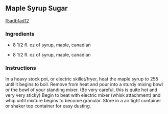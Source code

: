 ## Maple Syrup Sugar

[f5adbfad12](http://www.food.com/recipe/maple-syrup-sugar-223142)

### Ingredients

 - 8 1/2 fl. oz of syrup, maple, canadian

 - 8 1/2 fl. oz of syrup, maple, canadian

### Instructions

In a heavy stock pot, or electric skillet/fryer, heat the maple syrup to 255 until it begins to boil. Remove from heat and pour into a sturdy mixing bowl or the bowl of your standing mixer. (Be very careful, this is quite hot and very very sticky) Begin to beat with electric mixer (whisk attachment) and whip until mixture begins to become granular. Store in a air tight container or shaker top container for easy dusting.